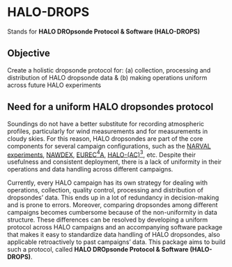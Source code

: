 # HALO-DROPS

Stands for **HALO DROpsonde Protocol & Software (HALO-DROPS)**

## Objective

Create a holistic dropsonde protocol for: 
(a) collection, processing and distribution of HALO dropsonde data & 
(b) making operations uniform across future HALO experiments

## Need for a uniform HALO dropsondes protocol

Soundings do not have a better substitute for recording atmospheric profiles, particularly for wind measurements and for measurements in cloudy skies. For this reason, HALO dropsondes are part of the core components for several campaign configurations, such as the <a href="https://www.halo.dlr.de/science/missions/narval2/narval2.html" target="_blank">NARVAL experiments</a>, <a href="http://www.pa.op.dlr.de/nawdex/" target="_blank">NAWDEX</a>, <a href="https://eurec4a.eu/" target="_blank">EUREC$^4$A</a>, <a href="https://halo-ac3.de/" target="_blank">HALO-(AC)$^3$</a>, etc. Despite their usefulness and consistent deployment, there is a lack of uniformity in their operations and data handling across different campaigns. 

Currently, every HALO campaign has its own strategy for dealing with operations, collection, quality control, processing and distribution of dropsondes’ data. This ends up in a lot of redundancy in decision-making and is prone to errors. Moreover, comparing dropsondes among different campaigns becomes cumbersome because of the non-uniformity in data structure. These differences can be resolved by developing a uniform protocol across HALO campaigns and an accompanying software package that makes it easy to standardize data handling of HALO dropsondes, also applicable retroactively to past campaigns’ data. This package aims to build such a protocol, called **HALO DROpsonde Protocol & Software (HALO-DROPS)**.